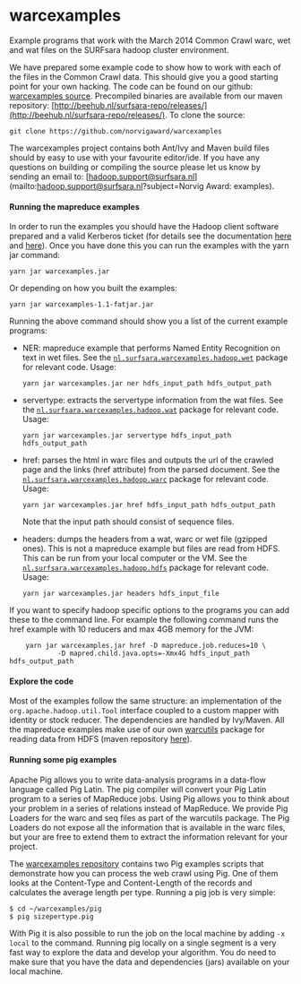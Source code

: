 warcexamples
============

Example programs that work with the March 2014 Common Crawl warc, wet and wat files on the SURFsara hadoop cluster environment.

We have prepared some example code to show how to work with each of the files in the Common Crawl data. This should give
you a good starting point for your own hacking. The code can be found on our github: [warcexamples source](https://github.com/norvigaward/warcexamples). Precompiled binaries are available from our maven repository: [http://beehub.nl/surfsara-repo/releases/](http://beehub.nl/surfsara-repo/releases/).
To clone the source:

    git clone https://github.com/norvigaward/warcexamples

The warcexamples project contains both Ant/Ivy and Maven build files should by easy to use with your favourite editor/ide. If you have any questions on building or compiling the source please let us know by sending an email to: [hadoop.support@surfsara.nl](mailto:hadoop.support@surfsara.nl?subject=Norvig Award: examples).

#### Running the mapreduce examples

In order to run the examples you should have the Hadoop client software prepared and a valid Kerberos ticket (for details see the documentation [here](https://surfsara.nl/systems/hadoop/hathi) and [here](https://github.com/sara-nl/hathi-client)).
            Once you have done this you can run the examples with the yarn jar command:

    yarn jar warcexamples.jar

Or depending on how you built the examples:

    yarn jar warcexamples-1.1-fatjar.jar

Running the above command should show you a list of the current example programs:

*   NER: mapreduce example that performs Named Entity Recognition on text in wet files. See the [`nl.surfsara.warcexamples.hadoop.wet`](https://github.com/norvigaward/warcexamples/tree/master/src/nl/surfsara/warcexamples/hadoop/wet) package for relevant code.
Usage:

        yarn jar warcexamples.jar ner hdfs_input_path hdfs_output_path

*   servertype: extracts the servertype information from the wat files. See the [`nl.surfsara.warcexamples.hadoop.wat`](https://github.com/norvigaward/warcexamples/tree/master/src/nl/surfsara/warcexamples/hadoop/wat) package for relevant code. Usage:

        yarn jar warcexamples.jar servertype hdfs_input_path hdfs_output_path

*   href: parses the html in warc files and outputs the url of the crawled page and the links (href attribute) from the parsed document. See the [`nl.surfsara.warcexamples.hadoop.warc`](https://github.com/norvigaward/warcexamples/tree/master/src/nl/surfsara/warcexamples/hadoop/warc) package for relevant code. Usage:

        yarn jar warcexamples.jar href hdfs_input_path hdfs_output_path

    Note that the input path should consist of sequence files.

*   headers: dumps the headers from a wat, warc or wet file (gzipped ones). This is not a mapreduce example but files are read from HDFS. This can be run from your local computer or the VM. See the [`nl.surfsara.warcexamples.hadoop.hdfs`](https://github.com/norvigaward/warcexamples/tree/master/src/nl/surfsara/warcexamples/hdfs) package for relevant code. Usage:

        yarn jar warcexamples.jar headers hdfs_input_file


If you want to specify hadoop specific options to the programs you can add these to the command line. For example the following command runs the href example with 10 reducers and max 4GB memory for the JVM:

        yarn jar warcexamples.jar href -D mapreduce.job.reduces=10 \
                -D mapred.child.java.opts=-Xmx4G hdfs_input_path hdfs_output_path

#### Explore the code

Most of the examples follow the same structure: an implementation of the `org.apache.hadoop.util.Tool` interface coupled to a custom mapper with identity or stock reducer. The dependencies
          are handled by Ivy/Maven. All the mapreduce examples make use of our own [warcutils](https://github.com/norvigaward/warcutils) package for reading data from HDFS (maven repository [here](http://beehub.nl/surfsara-repo/releases/SURFsara/warcutils)).

#### Running some pig examples

Apache Pig allows you to write data-analysis programs in a data-flow language called Pig Latin. The pig compiler will convert your Pig Latin program to a series of MapReduce jobs. Using Pig allows you to think about your problem in a series of relations instead of MapReduce. We provide Pig Loaders for the warc and seq files as part of the warcutils package. The Pig Loaders do not expose all the information that is available in the warc files, but your are free to extend them to extract the information relevant for your project.

The [warcexamples repository](https://github.com/norvigaward/warcexamples) contains two Pig examples scripts that demonstrate how you can process the web crawl using Pig. One of them looks at the Content-Type and Content-Length of the records and calculates the average length per type. Running a pig job is very simple:

    $ cd ~/warcexamples/pig
    $ pig sizepertype.pig

With Pig it is also possible to run the job on the local machine by adding `-x local` to the command. Running pig locally on a single segment is a very fast way to explore the data and develop your algorithm. You do need to make sure that you have the data and dependencies (jars) available on your local machine.
